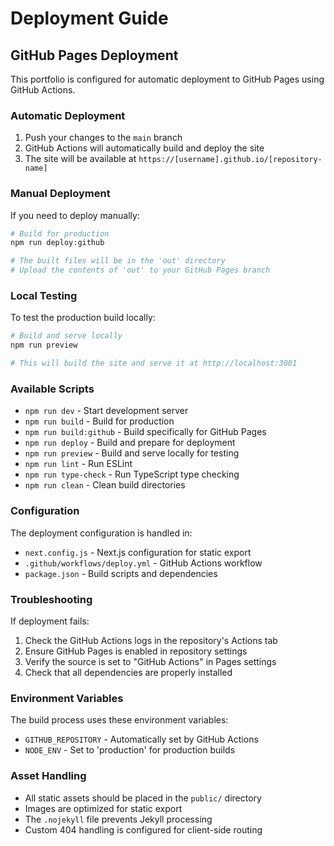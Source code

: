 # Deployment Guide

## GitHub Pages Deployment

This portfolio is configured for automatic deployment to GitHub Pages using GitHub Actions.

### Automatic Deployment

1. Push your changes to the `main` branch
2. GitHub Actions will automatically build and deploy the site
3. The site will be available at `https://[username].github.io/[repository-name]`

### Manual Deployment

If you need to deploy manually:

```bash
# Build for production
npm run deploy:github

# The built files will be in the 'out' directory
# Upload the contents of 'out' to your GitHub Pages branch
```

### Local Testing

To test the production build locally:

```bash
# Build and serve locally
npm run preview

# This will build the site and serve it at http://localhost:3001
```

### Available Scripts

- `npm run dev` - Start development server
- `npm run build` - Build for production
- `npm run build:github` - Build specifically for GitHub Pages
- `npm run deploy` - Build and prepare for deployment
- `npm run preview` - Build and serve locally for testing
- `npm run lint` - Run ESLint
- `npm run type-check` - Run TypeScript type checking
- `npm run clean` - Clean build directories

### Configuration

The deployment configuration is handled in:

- `next.config.js` - Next.js configuration for static export
- `.github/workflows/deploy.yml` - GitHub Actions workflow
- `package.json` - Build scripts and dependencies

### Troubleshooting

If deployment fails:

1. Check the GitHub Actions logs in the repository's Actions tab
2. Ensure GitHub Pages is enabled in repository settings
3. Verify the source is set to "GitHub Actions" in Pages settings
4. Check that all dependencies are properly installed

### Environment Variables

The build process uses these environment variables:

- `GITHUB_REPOSITORY` - Automatically set by GitHub Actions
- `NODE_ENV` - Set to 'production' for production builds

### Asset Handling

- All static assets should be placed in the `public/` directory
- Images are optimized for static export
- The `.nojekyll` file prevents Jekyll processing
- Custom 404 handling is configured for client-side routing